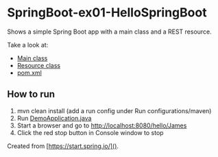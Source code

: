 # SpringBoot-ex01-HelloSpringBoot

Shows a simple Spring Boot app with a main class and a REST resource.

Take a look at:
* [Main class](src/dk/lundogbendsen/springboot/ex01/DemoApplication.java)
* [Resource class](src/dk/lundogbendsen/springboot/ex01/resources/HelloResource.java)
* [pom.xml](pom.xml)

## How to run
1. mvn clean install (add a run config under Run configurations/maven)
2. Run [DemoApplication.java](src/dk/lundogbendsen/springboot/ex01/DemoApplication.java)
3. Start a browser and go to [http://localhost:8080/hello/James](http://localhost:8080/hello/James)
4. Click the red stop button in Console window to stop                             
                              
Created from [https://start.spring.io/]().







